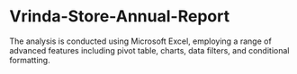 # Vrinda-Store-Annual-Report

The analysis is conducted using Microsoft Excel, employing a range of advanced features including pivot table, charts, data filters, and conditional formatting.
